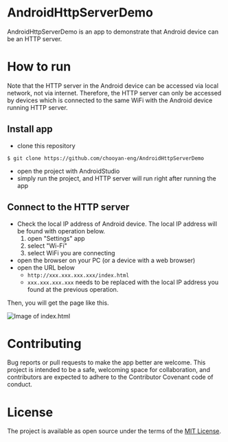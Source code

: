 # AndroidHttpServerDemo

AndroidHttpServerDemo is an app to demonstrate that Android device can be an HTTP server.

# How to run

Note that the HTTP server in the Android device can be accessed via local network, not via internet. Therefore, the HTTP server can only be accessed by devices which is connected to the same WiFi with the Android device running HTTP server.

## Install app

* clone this repository

```
$ git clone https://github.com/chooyan-eng/AndroidHttpServerDemo
```

* open the project with AndroidStudio
* simply run the project, and HTTP server will run right after running the app

## Connect to the HTTP server

* Check the local IP address of Android device. The local IP address will be found with operation below.
  1. open "Settings" app 
  1. select "Wi-Fi"
  1. select WiFi you are connecting
* open the browser on your PC (or a device with a web browser)
* open the URL below
  * `http://xxx.xxx.xxx.xxx/index.html`
  * `xxx.xxx.xxx.xxx` needs to be replaced with the local IP address you found at the previous operation.

Then, you will get the page like this.

![Image of index.html](https://raw.githubusercontent.com/chooyan-eng/AndroidHttpServerDemo/image/images/screenshot_top.png)

# Contributing

Bug reports or pull requests to make the app better are welcome. This project is intended to be a safe, welcoming space for collaboration, and contributors are expected to adhere to the Contributor Covenant code of conduct. 

# License

The project is available as open source under the terms of the [MIT License](http://opensource.org/licenses/MIT).
